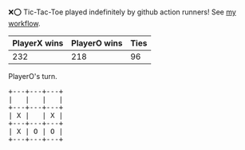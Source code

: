 :x::o: Tic-Tac-Toe played indefinitely by github action runners! See [my workflow](.github/workflows/play.yaml).

|PlayerX wins|PlayerO wins|Ties|
|-|-|-|
|232|218|96|

PlayerO's turn.

<pre>
+---+---+---+
|   |   |   |
+---+---+---+
| X |   | X |
+---+---+---+
| X | O | O |
+---+---+---+
</pre>